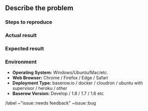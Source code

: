 <!-- If you have a question about Baserow please post it on the community forum
     https://community.baserow.io/ !-->

## Describe the problem 
<!-- A brief description of the bug !--> 

### Steps to reproduce
<!-- List the steps required to produce the error. These should be as few as possible. A python test case demonstrating the issue would be amazing also !-->

### Actual result
<!-- What currently happens in Baserow !--> 

### Expected result
<!-- What you expect to happen instead !--> 

### Environment
<!-- Please tell us how you are using Baserow to help us reproduce the bug, feel free to delete entirely if not relevant !-->
- **Operating System:** Windows/Ubuntu/Mac/etc. <!-- Delete / add as appropriate !-->
- **Web Browser:** Chrome / Firefox / Edge / Safari <!-- Delete / add as appropriate !-->
- **Deployment Type:** baserow.io / docker / cloudron / ubuntu with supervisor / heroku / other <!-- Delete / add as appropriate !-->
- **Baserow Version:** Develop / 1.8 / 1.7 / 1.6 etc <!-- Delete / add as appropriate !-->

/label ~"issue::needs feedback" ~issue::bug 